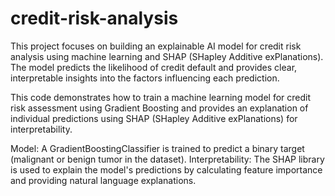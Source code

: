 # credit-risk-analysis
This project focuses on building an explainable AI model for credit risk analysis using machine learning and SHAP (SHapley Additive exPlanations). The model predicts the likelihood of credit default and provides clear, interpretable insights into the factors influencing each prediction.

This code demonstrates how to train a machine learning model for credit risk assessment using Gradient Boosting and provides an explanation of individual predictions using SHAP (SHapley Additive exPlanations) for interpretability.

Model: A GradientBoostingClassifier is trained to predict a binary target (malignant or benign tumor in the dataset).
Interpretability: The SHAP library is used to explain the model's predictions by calculating feature importance and providing natural language explanations.
